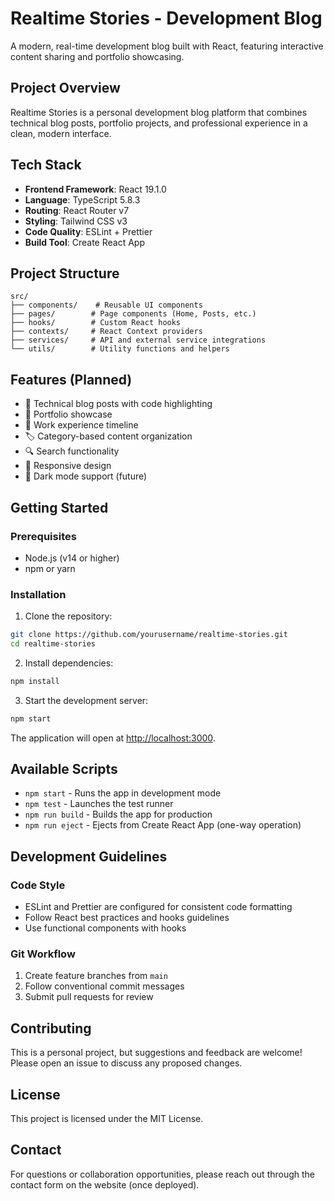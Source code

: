 # Realtime Stories - Development Blog

A modern, real-time development blog built with React, featuring interactive content sharing and portfolio showcasing.

## Project Overview

Realtime Stories is a personal development blog platform that combines technical blog posts, portfolio projects, and professional experience in a clean, modern interface.

## Tech Stack

- **Frontend Framework**: React 19.1.0
- **Language**: TypeScript 5.8.3
- **Routing**: React Router v7
- **Styling**: Tailwind CSS v3
- **Code Quality**: ESLint + Prettier
- **Build Tool**: Create React App

## Project Structure

```
src/
├── components/    # Reusable UI components
├── pages/        # Page components (Home, Posts, etc.)
├── hooks/        # Custom React hooks
├── contexts/     # React Context providers
├── services/     # API and external service integrations
└── utils/        # Utility functions and helpers
```

## Features (Planned)

- 📝 Technical blog posts with code highlighting
- 🎨 Portfolio showcase
- 💼 Work experience timeline
- 🏷️ Category-based content organization
- 🔍 Search functionality
- 📱 Responsive design
- 🌙 Dark mode support (future)

## Getting Started

### Prerequisites

- Node.js (v14 or higher)
- npm or yarn

### Installation

1. Clone the repository:
```bash
git clone https://github.com/yourusername/realtime-stories.git
cd realtime-stories
```

2. Install dependencies:
```bash
npm install
```

3. Start the development server:
```bash
npm start
```

The application will open at [http://localhost:3000](http://localhost:3000).

## Available Scripts

- `npm start` - Runs the app in development mode
- `npm test` - Launches the test runner
- `npm run build` - Builds the app for production
- `npm run eject` - Ejects from Create React App (one-way operation)

## Development Guidelines

### Code Style

- ESLint and Prettier are configured for consistent code formatting
- Follow React best practices and hooks guidelines
- Use functional components with hooks

### Git Workflow

1. Create feature branches from `main`
2. Follow conventional commit messages
3. Submit pull requests for review

## Contributing

This is a personal project, but suggestions and feedback are welcome! Please open an issue to discuss any proposed changes.

## License

This project is licensed under the MIT License.

## Contact

For questions or collaboration opportunities, please reach out through the contact form on the website (once deployed).